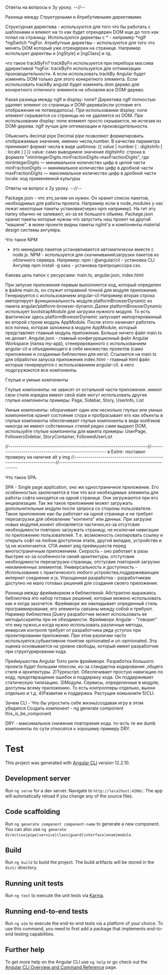Ответы на вопросы к 3у уроку. --//--

Разница между Структурными и Атрибутивными директивами.

Структурная директива - используются для того что бы работать с шаблонами и влияют на то как будет отрендерен DOM еще до того как попал на страницу.
Используются директвы с * - например *ngIf *ngSwitch *ngFor.
Атрибутные директвы - используются для того что менять DOM который уже отрендерен на странице. Например использует директвы и [ngStyle] и [ngClass] и тд.

что такое trackByFn?
trackByFn используется при перебора массива ддирективой *ngFor. trackByFn используется для оптимизации производительности. А если использовать trackBy Angular будет изменять DOM только для этого конкретного элемента. Если использовать trackBy angulat будет изменять dom дерево для конкретного отличного элемента не обновляя все DOM-дерево.

Какая разница между ngIf и display: none?
Директива ngIf полностью удаляет элеиент со страницы и DOM-дерева(если условие его отображения не потвердилось). При использовании display: none элемент скрывается со страницы но не удаляется из DOM. При использовании display: none елемент просто скрывается, не исчезая из DOM-дерева. ngIf лучше для оптимизации и производительности.

Обьяснить decimal pipe
Decimal pipe позволяют форматировать отображаемые значения, именно числа,number. В качестве параметра принимает формат числа в виде шаблона:
{{ value | number [ : digitsInfo [ : locale ] ] }}
value: само выводимое значение
digitsInfo: строка в формате "minIntegerDigits.minFractionDigits-maxFractionDigits", где
minIntegerDigits — минимальное количество цифр в целой части
minFractionDigits — минимальное количество цифр в дробной части
maxFractionDigits — максимальное количество цифр в дробной части
locale: код применяемой культуры




Ответы на вопрос к 2у уроку. --//--

Package.json - что это,зачем он нужен. Он хранит список пакетов, необходимых для работы проекта.
Например если в node_modules у нас лежат некоторые пакеты установки(через npm например). На гит эту папку обычно не заливают, из-за ее большого обьема. Рackage.json хранит пакеты которые нужны что запустить наш проект на другой "машине". в моем проекте видны пакеты nglint'a и компоненты material design системы ангуляра.


Что такое NPM 
- это менеджер пакетов устанавливается автоматически вместе с node.js. NPM - используется для скачинивания\загрузки пакетов из облачного сервера.
Например:
npm i @angular/cli - установка CLI Ангуляр
npm install -g sass - установка препроцессора css.


Какова цель папок с ресурсами: main.ts, angular.json, index.html

При запуске приложения первым выполняется код, который определен в файле main.ts, он служит отправной точкой для модуля приложения. Генерируется с использованием angular-cli
Например вторая строка импортирует функциональность модуля platformBrowserDynamic из пакета angular/platform-browser-dynamic.Далее platformBrowserDynamic использует bootstrapModule для загрузки нужного модуля.
То есть фактически здесь platformBrowserDynamic запускает импортированный во второй строке модуль AppModule. 
После этого начинает работать вся логика, которая заложена в модуле AppModule, который представляет главный модуль приложения. Больше ничего файл main.ts не делает.
Angular.json - главный конфигурационный файл Angular Workspace (папка my-app), сгенерированного с использованием angular-cli и объединяющего в себе множество проектов (само приложение и созданные библиотеки для него). Ссылается на main.ts для обработки запуска приложения
index.html - главный html файл которые генерируется с использованием angular-cli. в него подргружаются все компоненты.


Глупые и умные компоненты

Глупые компоненты:
не зависят от остальной части приложения.
имеют свои стили
изредка имеют свой state
могут использовать другие глупые компоненты
примеры: Page, Sidebar, Story, UserInfo, List

Умные компоненты:
оборачивает один или несколько глупых или умных компонентов
хранит состояние стора и пробрасывает его как объекты в глупые компоненты
обеспечивает глупые компоненты в виде колбэков
никогда не имеют собственных стилей
редко сами выдают DOM, используйте глупые компоненты для макета
примеры: UserPage, FollowersSidebar, StoryContainer, FollowedUserList

//---------------------------------------------------------------------//--------------------------------------------------------
в Eslint- поставил проверку на наличие alt у img
//---------------------------------------------------------------------//---------------------------------------------------------

Что такое SPA.

SPA - Single page application, оно же одностраничное приложение. Его особенностью заключается в том что все необходимые элементы для работы софта находятся на одной странице.
Они загружаются при его инциализации. Так же такое приложение может загружать допольнительные модули после запроса со стороны пользователя. Такое приложение как-бы работает на одной странице и не требует перезагрузки для обновление "контента" или данных. При загрузке новых модулей,конент обновляется частично,из-за отсутсвия необходимости повторно загружать страницу, не исключая навигации по приложению пользователей. Т.е. возможность скопировать ссылку и открыть софт на любом доступном этапе, другой вкладке, устройстве и тд не исключается. 
СПА имеет ряд преймушеств перед многостраничным приложением.
Скорость - оно работает в разы быстрее из-за особенности своей архитектуры, отстутсвие необходимости перезагрузки страницы, отстусвие повторной загрузки неизмененных элементов.
Универсальность и доступность - Использование с практического любого устройства,поддерживающее интернет соеднение и js.
Упрощенная разработка - разработчикам доступно не мало готовых решений для создания своего приложения.

Разница между фреймворком и библиотекой:
Абстрактно выражаясь библиотека это набор готовых решений, которые можено использовать как и когда захочется. Фреймворк же накладывает опреденный стиль программирования, его элементы связаны между собой и требуют. Наример библиотека jQuery разработчик может использовать ее методы\скрипты при не обходимости. Фреймворк Angular - "говорит" что ему нужно,и когда нужно использовать различные методы, инверсия контроля требует от разработчика ряда уступок при проектировании приложения. При этом различии часто используется,субьективное понятие  opinionated и un-opinionated. Эта оценка основывается на уровне свободы, который имеет разработчик при структурировании кода.

Преймушества Angular
1)это рили фреймворк. Разработка большого проекта будет большим плюсом, из-за стандартна кодирования ,общего стиля и архитектуры.
2)Typescript.  Обеспечивает простую навигацию по коду, предотвращение ошибок и поддержку кода. Он поддерживает статическую типизацию.
3)Модули.  Сервисы, определенные в модуле, доступны всему приложению. То есть контроллеры отдельно, вьюхи отдельно и т.д.
4)Развитие и поддержка. Растущее комьюнити
5)CLI.

Зачем CLI - 
Что бы упростить себе жизнь)создавая игру в этом убедился
Cоздать компонент - 
ng generate component this_is_be_component

DRY - максимальное снижение повторения кода. то-есть те же dumb компоненты по сути относятся к хорошему примеру DRY. 

# Test

This project was generated with [Angular CLI](https://github.com/angular/angular-cli) version 12.2.10.

## Development server

Run `ng serve` for a dev server. Navigate to `http://localhost:4200/`. The app will automatically reload if you change any of the source files.

## Code scaffolding

Run `ng generate component component-name` to generate a new component. You can also use `ng generate directive|pipe|service|class|guard|interface|enum|module`.

## Build

Run `ng build` to build the project. The build artifacts will be stored in the `dist/` directory.

## Running unit tests

Run `ng test` to execute the unit tests via [Karma](https://karma-runner.github.io).

## Running end-to-end tests

Run `ng e2e` to execute the end-to-end tests via a platform of your choice. To use this command, you need to first add a package that implements end-to-end testing capabilities.

## Further help

To get more help on the Angular CLI use `ng help` or go check out the [Angular CLI Overview and Command Reference](https://angular.io/cli) page.

